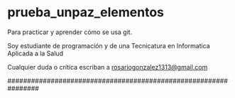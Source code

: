 # prueba_unpaz_elementos
Para practicar y aprender cómo se usa git.

Soy estudiante de programación y de una Tecnicatura en Informatica Aplicada a la Salud

Cualquier duda o crítica escriban a rosariogonzalez1313@gmail.com

################################################################
